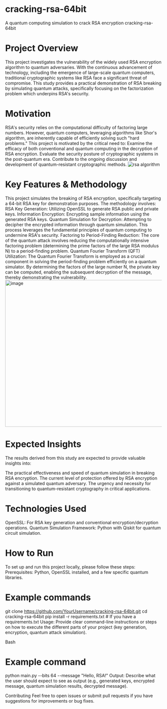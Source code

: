 # cracking-rsa-64bit
A quantum computing simulation to crack RSA encryption
cracking-rsa-64bit
# Project Overview
This project investigates the vulnerability of the widely used RSA encryption algorithm to quantum adversaries. With the continuous advancement of technology, including the emergence of large-scale quantum computers, traditional cryptographic systems like RSA face a significant threat of compromise. This study provides a practical demonstration of RSA breaking by simulating quantum attacks, specifically focusing on the factorization problem which underpins RSA's security.

# Motivation
RSA's security relies on the computational difficulty of factoring large numbers. However, quantum computers, leveraging algorithms like Shor's algorithm, are inherently capable of efficiently solving such "hard problems." This project is motivated by the critical need to:
Examine the efficacy of both conventional and quantum computing in the decryption of RSA encryption.
Evaluate the security posture of cryptographic systems in the post-quantum era.
Contribute to the ongoing discussion and development of quantum-resistant cryptographic methods.
![rsa algorithm](https://github.com/user-attachments/assets/d7654f76-93cd-4a6e-80c7-cca17468fb36)

# Key Features & Methodology
This project simulates the breaking of RSA encryption, specifically targeting a 64-bit RSA key for demonstration purposes. The methodology involves:
RSA Key Generation: Utilizing OpenSSL to generate RSA public and private keys.
Information Encryption: Encrypting sample information using the generated RSA keys.
Quantum Simulation for Decryption: Attempting to decipher the encrypted information through quantum simulation. This process leverages the fundamental principles of quantum computing to undermine RSA's security.
Factoring to Period-Finding Reduction: The core of the quantum attack involves reducing the computationally intensive factoring problem (determining the prime factors of the large RSA modulus N) to a period-finding problem.
Quantum Fourier Transform (QFT) Utilization: The Quantum Fourier Transform is employed as a crucial component in solving the period-finding problem efficiently on a quantum simulator.
By determining the factors of the large number N, the private key can be computed, enabling the subsequent decryption of the message, thereby demonstrating the vulnerability.
<img width="911" height="473" alt="image" src="https://github.com/user-attachments/assets/f5d4d9d8-4e11-4330-87ad-7839102a07b5" />


# Expected Insights
The results derived from this study are expected to provide valuable insights into:

The practical effectiveness and speed of quantum simulation in breaking RSA encryption.
The current level of protection offered by RSA encryption against a simulated quantum adversary.
The urgency and necessity for transitioning to quantum-resistant cryptography in critical applications.

# Technologies Used
OpenSSL: For RSA key generation and conventional encryption/decryption operations.
Quantum Simulation Framework: Python with Qiskit for quantum circuit simulation.

# How to Run
To set up and run this project locally, please follow these steps:
Prerequisites: Python, OpenSSL installed, and a few specific quantum libraries.

# Example commands
git clone https://github.com/YourUsername/cracking-rsa-64bit.git
cd cracking-rsa-64bit
pip install -r requirements.txt # If you have a requirements.txt
Usage: Provide clear command-line instructions or steps on how to execute the different parts of your project (key generation, encryption, quantum attack simulation).

Bash

# Example command
python main.py --bits 64 --message "Hello, RSA!"
Output: Describe what the user should expect to see as output (e.g., generated keys, encrypted message, quantum simulation results, decrypted message).

Contributing
Feel free to open issues or submit pull requests if you have suggestions for improvements or bug fixes.
